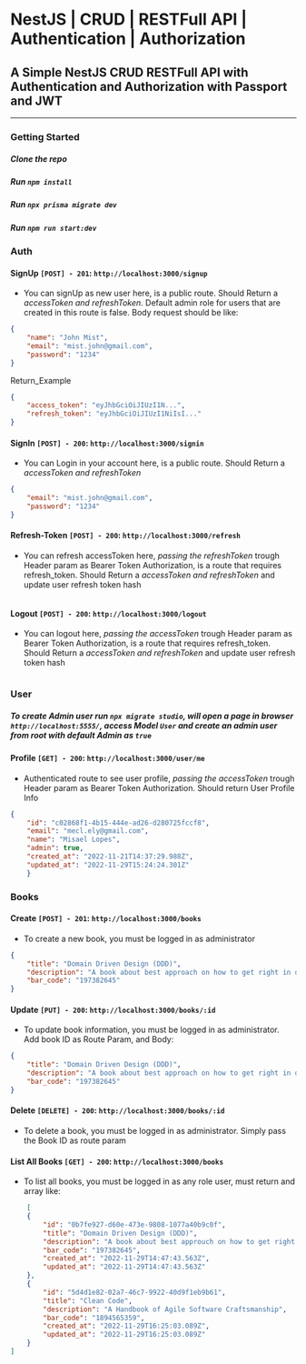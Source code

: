 # NestJS | CRUD | RESTFull API | Authentication | Authorization
 
## A Simple NestJS CRUD RESTFull API with Authentication and Authorization with Passport and JWT
<hr>

### Getting Started
##### Clone the repo
##### Run `npm install`
##### Run `npx prisma migrate dev`
##### Run `npm run start:dev`

### Auth
#### SignUp `[POST] - 201`: `http://localhost:3000/signup`
- You can signUp as new user here, is a public route. Should Return a _accessToken and refreshToken_. Default admin role for users that are created in this route is false. Body request should be like:
```json
{
	"name": "John Mist",
	"email": "mist.john@gmail.com",
	"password": "1234"
}
```
Return_Example 
```json
{
	"access_token": "eyJhbGciOiJIUzI1N...",
	"refresh_token": "eyJhbGciOiJIUzI1NiIsI..."
}
```

#### SignIn `[POST] - 200`: `http://localhost:3000/signin`
- You can Login in your account here, is a public route. Should Return a _accessToken and refreshToken_
```json
{
	"email": "mist.john@gmail.com",
	"password": "1234"
}
```
#### Refresh-Token `[POST] - 200`: `http://localhost:3000/refresh`
- You can refresh accessToken here, _passing the refreshToken_ trough Header param as Bearer Token Authorization, 
is a route that requires refresh_token. Should Return a _accessToken and refreshToken_ and update user refresh token hash
```Bearer eyJhbGciOiJIUzI1NiIsI...
```

#### Logout `[POST] - 200`: `http://localhost:3000/logout`
- You can logout here, _passing the accessToken_ trough Header param as Bearer Token Authorization, 
is a route that requires refresh_token. Should Return a _accessToken and refreshToken_ and update user refresh token hash
```Bearer eyJhbGciOiJIUzI1N......
```

### User

##### To create Admin user run `npx migrate studio`, will open a page in browser `http://localhost:5555/`, access Model `User` and create an admin user from root with default Admin as `true`
#### Profile `[GET] - 200`: `http://localhost:3000/user/me`
- Authenticated route to see user profile, _passing the accessToken_ trough Header param as Bearer Token Authorization. Should return User Profile Info
```json 
{
	"id": "c02868f1-4b15-444e-ad26-d280725fccf8",
	"email": "mecl.ely@gmail.com",
	"name": "Misael Lopes",
	"admin": true,
	"created_at": "2022-11-21T14:37:29.988Z",
	"updated_at": "2022-11-29T15:24:24.301Z"
    }
```

### Books
#### Create `[POST] - 201`: `http://localhost:3000/books`
- To create a new book, you must be logged in as administrator
```json 
{
	"title": "Domain Driven Design (DDD)",
	"description": "A book about best approach on how to get right in development with business domain",
	"bar_code": "197382645"
}
```

#### Update `[PUT] - 200`: `http://localhost:3000/books/:id`
- To update book information, you must be logged in as administrator. Add book ID as Route Param, and Body:
```json 
{
	"title": "Domain Driven Design (DDD)",
	"description": "A book about best approach on how to get right in development with business domain",
	"bar_code": "197382645"
}
```

#### Delete `[DELETE] - 200`: `http://localhost:3000/books/:id`
- To delete a book, you must be logged in as administrator. Simply pass the Book ID as route param

#### List All Books `[GET] - 200`: `http://localhost:3000/books`
- To list all books, you must be logged in as any role user, must return and array like:
```json 
	[
	{
		"id": "0b7fe927-d60e-473e-9808-1077a40b9c0f",
		"title": "Domain Driven Design (DDD)",
		"description": "A book about best approuch on how to get right in development with business domain",
		"bar_code": "197382645",
		"created_at": "2022-11-29T14:47:43.563Z",
		"updated_at": "2022-11-29T14:47:43.563Z"
	},
	{
		"id": "5d4d1e82-02a7-46c7-9922-40d9f1eb9b61",
		"title": "Clean Code",
		"description": "A Handbook of Agile Software Craftsmanship",
		"bar_code": "1894565359",
		"created_at": "2022-11-29T16:25:03.089Z",
		"updated_at": "2022-11-29T16:25:03.089Z"
	}
]
```
